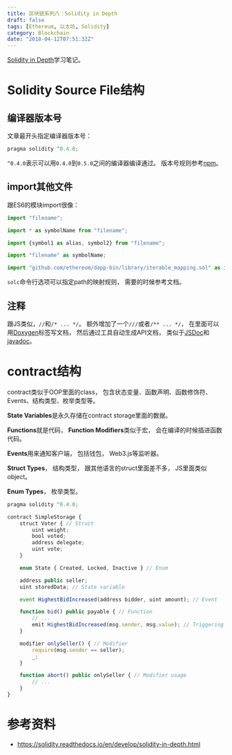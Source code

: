 ```yaml
---
title: 区块链系列八：Solidity in Depth
draft: false
tags: [Ethereum, 以太坊, Solidity]
category: Blockchain
date: "2018-04-12T07:51:32Z"
---
```


[Solidity in Depth](https://solidity.readthedocs.io/en/develop/solidity-in-depth.html)学习笔记。

<!-- more -->

# Solidity Source File结构
## 编译器版本号
文章最开头指定编译器版本号：
```js
pragma solidity ^0.4.0;
```
`^0.4.0`表示可以用`0.4.0`到`0.5.0`之间的编译器编译通过。 版本号规则参考[npm](https://docs.npmjs.com/misc/semver)。

## import其他文件
跟ES6的模块import很像：
```js
import "filename";

import * as symbolName from "filename";

import {symbol1 as alias, symbol2} from "filename";

import "filename" as symbolName;

import "github.com/ethereum/dapp-bin/library/iterable_mapping.sol" as it_mapping;
```
`solc`命令行选项可以指定path的映射规则， 需要的时候参考文档。

## 注释
跟JS类似，`//`和`/* ... */`。 额外增加了一个`///`或者`/** ... */`， 在里面可以用[Doxygen](https://en.wikipedia.org/wiki/Doxygen)标签写文档， 然后通过工具自动生成API文档， 类似于[JSDoc](http://usejsdoc.org/)和[javadoc](https://docs.oracle.com/javase/8/docs/technotes/tools/windows/javadoc.html)。

# contract结构
contract类似于OOP里面的class， 包含状态变量、函数声明、函数修饰符、Events、结构类型、枚举类型等。

**State Variables**是永久存储在contract storage里面的数据。

**Functions**就是代码， **Function Modifiers**类似于宏， 会在编译的时候插进函数代码。

**Events**用来通知客户端， 包括钱包， Web3.js等监听器。

**Struct Types**， 结构类型， 跟其他语言的struct里面差不多， JS里面类似object。

**Enum Types**， 枚举类型。

```js
pragma solidity ^0.4.0;

contract SimpleStorage {
    struct Voter { // Struct
        uint weight;
        bool voted;
        address delegate;
        uint vote;
    }

    enum State { Created, Locked, Inactive } // Enum

    address public seller;
    uint storedData; // State variable

    event HighestBidIncreased(address bidder, uint amount); // Event

    function bid() public payable { // Function
        // ...
        emit HighestBidIncreased(msg.sender, msg.value); // Triggering event
    }

    modifier onlySeller() { // Modifier
        require(msg.sender == seller);
        _;
    }

    function abort() public onlySeller { // Modifier usage
        // ...
    }
}
```






# 参考资料
* https://solidity.readthedocs.io/en/develop/solidity-in-depth.html